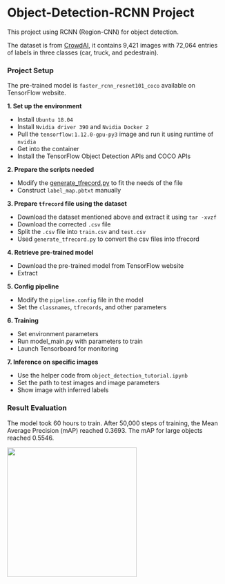 # Object-Detection-RCNN Project

This project using RCNN (Region-CNN) for object detection. 

The dataset is from [CrowdAI](https://github.com/udacity/self-driving-car/tree/master/annotations), it contains 9,421 images with 72,064 entries of labels in three classes (car, truck, and pedestrain). 

### Project Setup
The pre-trained model is ```faster_rcnn_resnet101_coco``` available on TensorFlow website.

**1. Set up the environment**
* Install ```Ubuntu 18.04```
* Install ```Nvidia driver 390``` and ```Nvidia Docker 2```
* Pull the ```tensorflow:1.12.0-gpu-py3``` image and run it using runtime of ```nvidia```
* Get into the container
* Install the TensorFlow Object Detection APIs and COCO APIs

**2. Prepare the scripts needed**
* Modify the [generate_tfrecord.py](https://github.com/datitran/raccoon_dataset/blob/master/generate_tfrecord.py) to fit the needs of the file
* Construct ```label_map.pbtxt``` manually

**3. Prepare ```tfrecord``` file using the dataset**
* Download the dataset mentioned above and extract it using ```tar -xvzf```
* Download the corrected ```.csv``` file
* Split the ```.csv``` file into ```train.csv``` and ```test.csv```
* Used ```generate_tfrecord.py``` to convert the csv files into tfrecord

**4. Retrieve pre-trained model**
* Download the pre-trained model from TensorFlow website
* Extract

**5. Config pipeline**
* Modify the ```pipeline.config``` file in the model
* Set the ```classnames```, ```tfrecords```, and other parameters

**6. Training**
* Set environment parameters
* Run model_main.py with parameters to train
* Launch Tensorboard for monitoring

**7. Inference on specific images**
* Use the helper code from ```object_detection_tutorial.ipynb```
* Set the path to test images and image parameters
* Show image with inferred labels

### Result Evaluation
The model took 60 hours to train. After 50,000 steps of training, the Mean Average Precision (mAP) reached 0.3693. The mAP for large objects reached 0.5546.

<img src="" width="300">